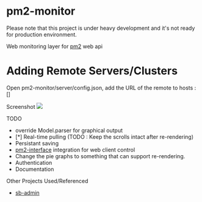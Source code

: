 pm2-monitor
===========
  
Please note that this project is under heavy development and it's not ready for production environment.
  
Web monitoring layer for [pm2](https://github.com/Unitech/pm2) web api

Adding Remote Servers/Clusters
==============================
  
Open pm2-monitor/server/config.json, add the URL of the remote to hosts : []  
  
  
Screenshot
<img src="https://dl.dropboxusercontent.com/u/36220055/Screenshot%20from%202013-11-01%2015%3A32%3A36.png">


TODO  
  
* override Model.parser for graphical output  
* [*] Real-time pulling (TODO : Keep the scrolls intact after re-rendering)
* Persistant saving  
* [pm2-interface](https://github.com/Unitech/pm2-interface) integration for web client control  
* Change the pie graphs to something that can support re-rendering.
* Authentication
* Documentation

Other Projects Used/Referenced

* [sb-admin](https://github.com/IronSummitMedia/startbootstrap/tree/master/templates/sb-admin)  
